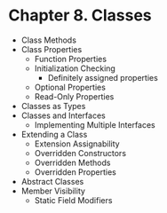 # Chapter 8. Classes

- Class Methods
- Class Properties
  - Function Properties
  - Initialization Checking
    - Definitely assigned properties
  - Optional Properties
  - Read-Only Properties
- Classes as Types
- Classes and Interfaces
  - Implementing Multiple Interfaces
- Extending a Class
  - Extension Assignability
  - Overridden Constructors
  - Overridden Methods
  - Overridden Properties
- Abstract Classes
- Member Visibility
  - Static Field Modifiers
